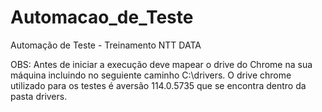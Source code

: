 # Automacao_de_Teste
Automação de Teste - Treinamento NTT DATA

OBS: Antes de iniciar a execução deve mapear o drive do Chrome na sua máquina incluindo no seguiente caminho C:\drivers.
O drive chrome utilizado para os testes é aversão 114.0.5735 que se encontra dentro da pasta drivers.


